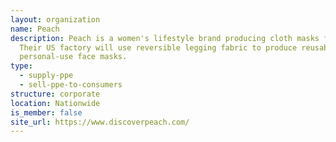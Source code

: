 ```yaml
---
layout: organization
name: Peach
description: Peach is a women's lifestyle brand producing cloth masks for sale.
  Their US factory will use reversible legging fabric to produce reusable,
  personal-use face masks.
type:
  - supply-ppe
  - sell-ppe-to-consumers
structure: corporate
location: Nationwide
is_member: false
site_url: https://www.discoverpeach.com/
---
```

